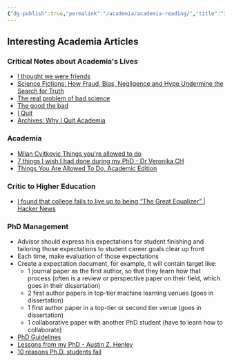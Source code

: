 ```yaml
---
{"dg-publish":true,"permalink":"/academia/academia-reading/","title":"Interesting Academia Articles","noteIcon":""}
---
```



## Interesting Academia Articles

### Critical Notes about Academia's Lives

- [I thought we were friends](https://nautil.us/blog/you-want-to-see-my-data-i-thought-we-were-friends)
- [Science Fictions: How Fraud, Bias, Negligence and Hype Undermine the Search for Truth](https://www.sciencefictions.org/)
- [The real problem of bad science](https://statmodeling.stat.columbia.edu/2020/07/29/the-crooks-get-the-headlines-but-the-real-problem-is-bad-science-done-by-non-crooks/)
- [The good the bad](https://reyammer.io/blog/2020/10/03/the-good-the-bad-and-the-bye-bye-why-i-left-my-tenured-academic-job/)
- [I Quit](https://medium.com/@jamesheathers/i-quit-be062295f638)
- [Archives: Why I Quit Academia](https://aardvark-lily-k2lz.squarespace.com/transcripts/archives/quit-academia)

### Academia

- [Milan Cvitkovic Things you're allowed to do](https://milan.cvitkovic.net/writing/things_youre_allowed_to_do/)
- [7 things I wish I had done during my PhD - Dr Veronika CH](https://veronikach.com/phd-advice/7-things-i-wish-i-had-done-during-my-phd/)
- [Things You Are Allowed To Do, Academic Edition](https://bastian.rieck.me/blog/posts/2021/things/)

### Critic to Higher Education

- [I found that college fails to live up to being “The Great Equalizer” | Hacker News](https://news.ycombinator.com/item?id=29614837)

### PhD Management

- Advisor should express his expectations for student finishing and tailoring those expectations to student career goals clear up front
- Each time, make evaluation of those expectations
- Create a expectation document, for example, it will contain target like:
    - 1 journal paper as the first author, so that they learn how that process (often is a review or perspective paper on their field, which goes in their dissertation)
    - 2 first author papers in top-tier machine learning venues (goes in dissertation)
    - 1 first author paper in a top-tier or second tier venue (goes in dissertation)
    - 1 collaborative paper with another PhD student (have to learn how to collaborate)
- [PhD Guidelines](https://docs.google.com/document/d/11D3kHElzS2HQxTwPqcaTnU5HCJ8WGE5brTXI4KLf4dM/preview?pru=AAABdEuvtyI*GzkahQDc6258ENvVeY5r0w)
- [Lessons from my PhD - Austin Z. Henley](https://web.eecs.utk.edu/~azh/blog/lessonsfrommyphd.html)
- [10 reasons Ph.D. students fail](https://matt.might.net/articles/ways-to-fail-a-phd/)
